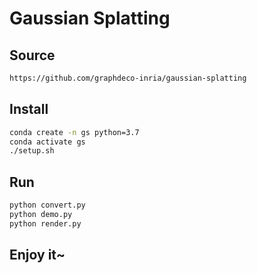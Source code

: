 # Gaussian Splatting

## Source

```bash
https://github.com/graphdeco-inria/gaussian-splatting
```

## Install

```bash
conda create -n gs python=3.7
conda activate gs
./setup.sh
```

## Run

```bash
python convert.py
python demo.py
python render.py
```

## Enjoy it~
